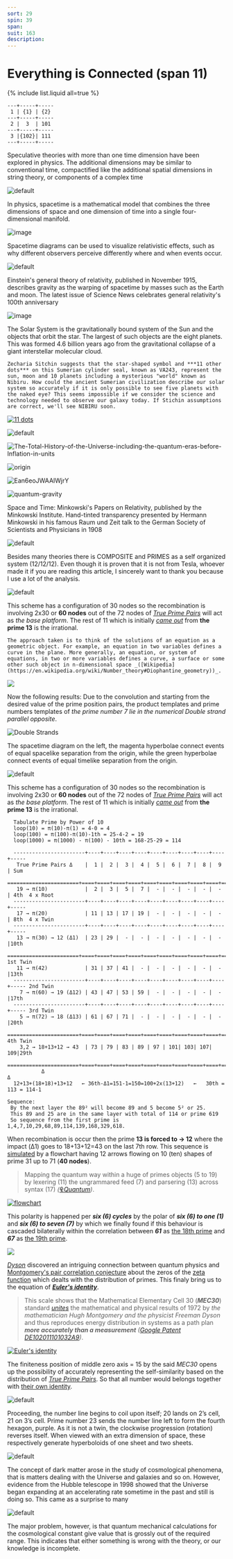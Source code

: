 ```yaml
---
sort: 29
spin: 39
span: 
suit: 163
description: 
---
```

# Everything is Connected (span 11)

{% include list.liquid all=true %}

```
---+-----+-----
 1 | {1} | {2}
---+-----+-----
 2 |  3  | 101
---+-----+-----
 3 |{102}| 111
---+-----+-----
```

Speculative theories with more than one time dimension have been explored in physics. The additional dimensions may be similar to conventional time, compactified like the additional spatial dimensions in string theory, or components of a complex time 

![default](https://user-images.githubusercontent.com/8466209/226126373-53124ff5-b27b-47ec-aa36-d6361ca0a8ed.png)

In physics, spacetime is a mathematical model that combines the three dimensions of space and one dimension of time into a single four-dimensional manifold.

![image](https://user-images.githubusercontent.com/8466209/243100066-4f37daa7-860c-4b28-9176-59b4655dc6fa.png)

Spacetime diagrams can be used to visualize relativistic effects, such as why different observers perceive differently where and when events occur.
 
 ![default](https://user-images.githubusercontent.com/8466209/243430882-f205d9e8-53d0-4003-b721-2f44cabf72c2.png)

Einstein's general theory of relativity, published in November 1915, describes gravity as the warping of spacetime by masses such as the Earth and moon. The latest issue of Science News celebrates general relativity's 100th anniversary

![image](https://user-images.githubusercontent.com/8466209/243100566-da110077-ea30-4fd8-962b-12f41d01ee21.png)

The Solar System is the gravitationally bound system of the Sun and the objects that orbit the star. The largest of such objects are the eight planets. This was formed 4.6 billion years ago from the gravitational collapse of a giant interstellar molecular cloud.

```note
Zecharia Sitchin suggests that the star-shaped symbol and ***11 other dots*** on this Sumerian cylinder seal, known as VA243, represent the sun, moon and 10 planets including a mysterious "world" known as Nibiru. How could the ancient Sumerian civilization describe our solar system so accurately if it is only possible to see five planets with the naked eye? This seems impossible if we consider the science and technology needed to observe our galaxy today. If Stichin assumptions are correct, we'll see NIBIRU soon.
```

[![11 dots](https://user-images.githubusercontent.com/36441664/265026111-19019653-3a25-4d43-998d-d32465e58876.jpg)](https://www.instagram.com/reel/CwemaT7IS1Y/?igshid=MzRlODBiNWFlZA==)

![default](https://user-images.githubusercontent.com/36441664/85060684-db12a400-b1cf-11ea-8f37-6b9b3bcab2f2.gif)

![The-Total-History-of-the-Universe-including-the-quantum-eras-before-Inflation-in-units](https://github.com/eq19/maps/assets/8466209/23411c8b-1488-415e-8378-b5a145cc5203)

![origin](https://github.com/eq19/maps/assets/8466209/a00dea47-8fbf-4c98-9ee8-db78339e8755)

![Ean6eoJWAAIWjrY](https://github.com/eq19/maps/assets/8466209/5b0dadb2-4f18-4603-9732-df712318387b)

![quantum-gravity](https://github.com/eq19/maps/assets/8466209/a0598884-b4cf-4cd4-a99a-0059d4e03548)

Space and Time: Minkowski's Papers on Relativity, published by the Minkowski Institute. Hand-tinted transparency presented by Hermann Minkowski in his famous Raum und Zeit talk to the German Society of Scientists and Physicians in 1908

![default](https://user-images.githubusercontent.com/8466209/243100156-f09a2bd2-b3bd-4ea9-83e2-45c97cf85bd6.png)

Besides many theories there is COMPOSITE and PRIMES as a self organized system (12/12/12). Even though it is proven that it is not from Tesla, whoever made it if you are reading this article, I sincerely want to thank you because I use a lot of the analysis.

![default](https://user-images.githubusercontent.com/36441664/73561001-b325dc80-448a-11ea-8042-f3be5fc7313e.gif)

This scheme has a configuration of 30 nodes so the recombination is involving 2x30 or **60 nodes** out of the 72 nodes of _[True Prime Pairs](https://www.eq19.com/addition/file02.html#true-prime-pairs)_ will act as _the base platform_. The rest of 11 which is initially _[came out](https://gist.github.com/eq19/0ce5848f7ad62dc46dedfaa430069857#primes-platform)_ from **the prime 13** is the irrational.

```note
The approach taken is to think of the solutions of an equation as a geometric object. For example, an equation in two variables defines a curve in the plane. More generally, an equation, or system of equations, in two or more variables defines a curve, a surface or some other such object in n-dimensional space _([Wikipedia](https://en.wikipedia.org/wiki/Number_theory#Diophantine_geometry))_.
```

![](https://user-images.githubusercontent.com/8466209/201362034-7a0c83f3-d310-4b92-b3e5-fc1f832693fc.png)

Now the following results: Due to the convolution and starting from the desired value of the prime position pairs, the product templates and prime numbers templates of _the prime number 7 lie in the numerical Double strand parallel opposite_.

![Double Strands](https://user-images.githubusercontent.com/36441664/75612568-4f5d0500-5b57-11ea-909d-856dcb7c139a.jpg)

The spacetime diagram on the left, the magenta hyperbolae connect events of equal spacelike separation from the origin, while the green hyperbolae connect events of equal timelike separation from the origin.
 
![default](https://user-images.githubusercontent.com/8466209/243109676-fbd0fe51-f80e-4512-a460-05a8f5227037.png)

This scheme has a configuration of 30 nodes so the recombination is involving 2x30 or **60 nodes** out of the 72 nodes of _[True Prime Pairs](https://www.eq19.com/addition/file02.html#true-prime-pairs)_ will act as _the base platform_. The rest of 11 which is initially _[came out](https://gist.github.com/eq19/0ce5848f7ad62dc46dedfaa430069857#primes-platform)_ from **the prime 13** is the irrational.

```liquid
  Tabulate Prime by Power of 10
  loop(10) = π(10)-π(1) = 4-0 = 4
  loop(100) = π(100)-π(10)-1th = 25-4-2 = 19
  loop(1000) = π(1000) - π(100) - 10th = 168-25-29 = 114

  -----------------------+----+----+----+----+----+----+----+----+----+-----
   True Prime Pairs Δ    |  1 |  2 |  3 |  4 |  5 |  6 |  7 |  8 |  9 | Sum 
  =======================+====+====+====+====+====+====+====+====+====+=====
   19 → π(10)            |  2 |  3 |  5 |  7 |  - |  - |  - |  - |  - | 4th  4 x Root
  -----------------------+----+----+----+----+----+----+----+----+----+-----
   17 → π(20)            | 11 | 13 | 17 | 19 |  - |  - |  - |  - |  - | 8th  4 x Twin
  -----------------------+----+----+----+----+----+----+----+----+----+-----
   13 → π(30) → 12 (Δ1)  | 23 | 29 |  - |  - |  - |  - |  - |  - |  - |10th
  =======================+====+====+====+====+====+====+====+====+====+===== 1st Twin
   11 → π(42)            | 31 | 37 | 41 |  - |  - |  - |  - |  - |  - |13th
  -----------------------+----+----+----+----+----+----+----+----+----+----- 2nd Twin
    7 → π(60) → 19 (Δ12) | 43 | 47 | 53 | 59 |  - |  - |  - |  - |  - |17th
  -----------------------+----+----+----+----+----+----+----+----+----+----- 3rd Twin
    5 → π(72) → 18 (Δ13) | 61 | 67 | 71 |  - |  - |  - |  - |  - |  - |20th
  =======================+====+====+====+====+====+====+====+====+====+===== 4th Twin
    3,2 → 18+13+12 → 43  | 73 | 79 | 83 | 89 | 97 | 101| 103| 107| 109|29th 
  =======================+====+====+====+====+====+====+====+====+====+=====
           Δ                                                            Δ
  12+13+(18+18)+13+12   ← 36th-Δ1=151-1=150=100+2x(13+12)   ←   30th = 113 = 114-1

Sequence:
 By the next layer the 89² will become 89 and 5 become 5² or 25.
 This 89 and 25 are in the same layer with total of 114 or prime 619
 So sequence from the first prime is 1,4,7,10,29,68,89,114,139,168,329,618.
```

When recombination is occur then the prime **13 is forced to → 12** where the impact (Δ1) goes to 18+13+12=43 on the last 7th row. This sequence is [simulated](https://gist.github.com/eq19/0ce5848f7ad62dc46dedfaa430069857#the-implementation) by a flowchart having 12 arrows flowing on 10 (ten) shapes of prime 31 up to 71 (**40 nodes**).

>Mapping the quantum way within a huge of primes objects (5 to 19) by lexering (11) the ungrammared feed (7) and parsering (13) across syntax (17) _([₠Quantum](https://github.com/eq19))_.

[![flowchart](https://user-images.githubusercontent.com/36441664/128732737-81762604-0ae0-4a90-b5a8-30921cf46efb.png)](https://gist.github.com/eq19/b32915925d9d365e2e9351f0c4ed786e#assigning-repositories)

This polarity is happened per ***six (6) cycles*** by the polar of ***six (6) to one (1)*** and ***six (6) to seven (7)*** by which we finally found if this behaviour is cascaded bilaterally within the correlation between ***61*** as [the 18th prime](https://gist.github.com/eq19/e9832026b5b78f694e4ad22c3eb6c3ef) and ***67*** as [the 19th prime](https://gist.github.com/eq19/c9bdc2bbe55f2d162535023c8d321831).

[![](https://user-images.githubusercontent.com/8466209/219239425-90f075fa-fe8a-4f80-b3ce-7b2053956c6b.png)](http://www.hexspin.com/0-1-and-negative-numbers/)

_[Dyson](https://en.wikipedia.org/wiki/Freeman_Dyson#Quantum_physics_and_prime_numbers)_ discovered an intriguing connection between quantum physics and [Montgomery's pair correlation conjecture](https://en.wikipedia.org/wiki/Montgomery%27s_pair_correlation_conjecture) about the zeros of the [zeta function](https://gist.github.com/eq19/e9832026b5b78f694e4ad22c3eb6c3ef#zeta-function) which dealts with the distribution of primes. This finaly bring us to the equation of ***[Euler's identity](https://en.wikipedia.org/wiki/Euler%27s_identity)***. 

>This scale shows that the Mathematical Elementary Cell 30 (***MEC30***) standard _[unites](https://gist.github.com/eq19/e9832026b5b78f694e4ad22c3eb6c3ef#centralizing)_ the mathematical and physical results of 1972 by _the mathematician Hugh Montgomery and the physicist Freeman Dyson_ and thus reproduces energy distribution in systems as a path plan ***more accurately than a measurement*** _([Google Patent DE102011101032A9](https://patents.google.com/patent/DE102011101032A9/en#similarDocuments))_.

[![Euler's identity](https://user-images.githubusercontent.com/36441664/74366957-992db780-4e03-11ea-8f26-cca32bd26003.png)](https://patentimages.storage.googleapis.com/6f/e3/f0/b8f7292f1f2749/DE102011101032A9.pdf)

The finiteness position of middle zero axis = 15 by the said _MEC30_ opens up the possibility of accurately representing the self-similarity based on the distribution of _[True Prime Pairs](https://www.eq19.com/addition/file02.html#true-prime-pairs)_. So that all number would belongs together with [their own identity](https://gist.github.com/eq19/e9832026b5b78f694e4ad22c3eb6c3ef#prime-identity).

![default](https://user-images.githubusercontent.com/8466209/220529937-3b4264f4-a57c-4521-862a-baa0c162995b.png)

Proceeding, the number line begins to coil upon itself; 20 lands on 2’s cell, 21 on 3’s cell. Prime number 23 sends the number line left to form the fourth hexagon, purple. As it is not a twin, the clockwise progression (rotation) reverses itself. When viewed with an extra dimension of space, these respectively generate hyperboloids of one sheet and two sheets.
 
![default](https://user-images.githubusercontent.com/36441664/85230294-6a5ec800-b419-11ea-86f3-1928630bef74.jpg)

The concept of dark matter arose in the study of cosmological phenomena, that is matters dealing with the Universe and galaxies and so on. However, evidence from the Hubble telescope in 1998 showed that the Universe began expanding at an accelerating rate sometime in the past and still is doing so. This came as a surprise to many

![default](https://user-images.githubusercontent.com/8466209/220039299-b3439ba6-8479-4a72-9521-bc12b5651e85.png)

The major problem, however, is that quantum mechanical calculations for the cosmological constant give value that is grossly out of the required range. This indicates that either something is wrong with the theory, or our knowledge is incomplete.

